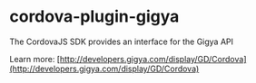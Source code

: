 # cordova-plugin-gigya

The CordovaJS SDK provides an interface for the Gigya API

Learn more: [http://developers.gigya.com/display/GD/Cordova](http://developers.gigya.com/display/GD/Cordova)
